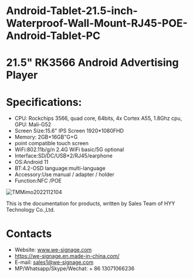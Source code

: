 # Android-Tablet-21.5-inch-Waterproof-Wall-Mount-RJ45-POE-Android-Tablet-PC

# 21.5" RK3566 Android Advertising Player

# Specifications:
- CPU: Rockchips 3566, quad core, 64bits, 4x Cortex A55, 1.8Ghz cpu, GPU: Mali-G52
- Screen Size:15.6" IPS Screen 1920*1080FHD
- Memory: 2GB+16GB"G+G
- point compatible touch screen
- WiFi:802.11b/g/n 2.4G WiFi basic/5G optional
- Interface:SD/DC/USB*2/RJ45/earphone
- OS:Android 11
- BT:4.2-OSD language:multi-language
- Accessory:Use manual / adapter / holder
- Function:NFC /POE




![TMMimo2022112104](https://user-images.githubusercontent.com/126562719/222625989-fe37d153-35e0-4241-8b4f-b043c8796f95.JPG)


This is the documentation for products, written by Sales Team of HYY Technology Co.,Ltd.


# Contacts
- Website: www.we-signage.com
- https://we-signage.en.made-in-china.com/
- E-mail: sales1@we-signage.com
- MP/Whatsapp/Skype/Wechat: + 86 13071066236
